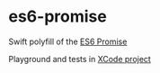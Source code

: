 # es6-promise
Swift polyfill of the [ES6 Promise](https://developer.mozilla.org/en/docs/Web/JavaScript/Reference/Global_Objects/Promise)

Playground and tests in [XCode project](https://github.com/Efimster/promise)
